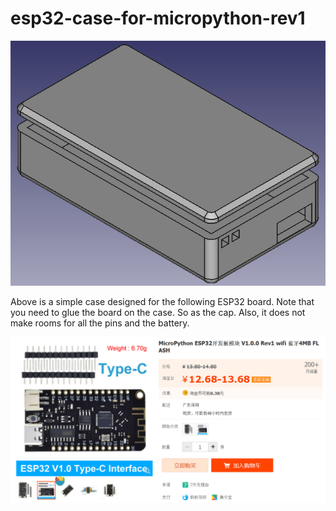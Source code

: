 # esp32-case-for-micropython-rev1

![](preview.png)

Above is a simple case designed for the following ESP32 board. Note that you need to glue the board on the case. So as the cap. Also, it does not make rooms for all the pins and the battery.

![](taobao.png)
